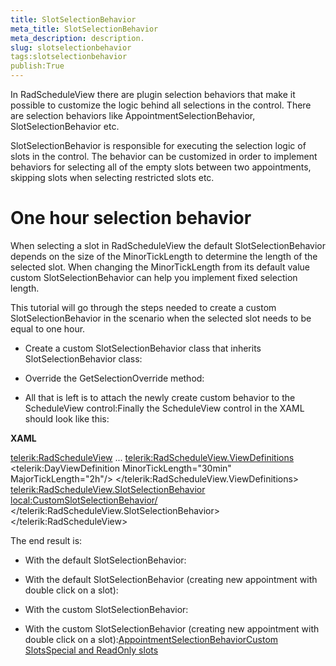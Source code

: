 ```yaml
---
title: SlotSelectionBehavior
meta_title: SlotSelectionBehavior
meta_description: description.
slug: slotselectionbehavior
tags:slotselectionbehavior
publish:True
---
```



In RadScheduleView there are plugin selection behaviors that make it possible to customize the logic behind all selections in the control. There are selection behaviors like AppointmentSelectionBehavior, SlotSelectionBehavior etc.

SlotSelectionBehavior is responsible for executing the selection logic of slots in the control. The behavior can be customized in order to implement behaviors for selecting all of the empty slots between two appointments, skipping slots when selecting restricted slots etc.

# One hour selection behavior

When selecting a slot in RadScheduleView the default SlotSelectionBehavior depends on the size of the MinorTickLength to determine the length of the selected slot. When changing the MinorTickLength from its default value custom SlotSelectionBehavior can help you implement fixed selection length.

This tutorial will go through the steps needed to create a custom SlotSelectionBehavior in the scenario when the selected slot needs to be equal to one hour.



* Create a custom SlotSelectionBehavior class that inherits SlotSelectionBehavior class:

* Override the GetSelectionOverride method:

* All that is left is to attach the newly create custom behavior to the ScheduleView control:Finally the ScheduleView control in the XAML should look like this:


 __XAML__
    	


<telerik:RadScheduleView>
	...
	<telerik:RadScheduleView.ViewDefinitions>
		<telerik:DayViewDefinition MinorTickLength="30min" MajorTickLength="2h"/>
	</telerik:RadScheduleView.ViewDefinitions>
	<telerik:RadScheduleView.SlotSelectionBehavior>
		<local:CustomSlotSelectionBehavior/>
	</telerik:RadScheduleView.SlotSelectionBehavior>
</telerik:RadScheduleView>

The end result is:

* With the default SlotSelectionBehavior:

* With the default SlotSelectionBehavior (creating new appointment with double click on a slot):

* With the custom SlotSelectionBehavior:

* With the custom SlotSelectionBehavior (creating new appointment with double click on a slot):[AppointmentSelectionBehavior]({{slug:appointmentselectionbehavior}})[Custom Slots]({{slug:custom-slots}})[Special and ReadOnly slots]({{slug:special-and-readonly-slots}})
